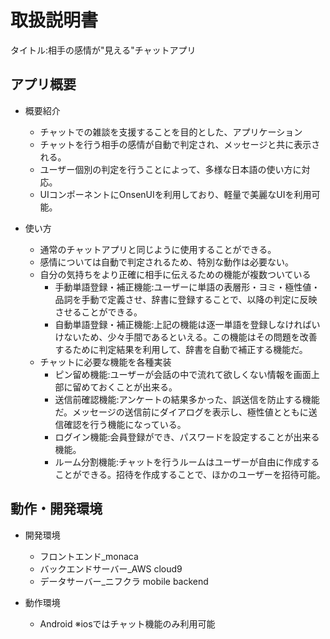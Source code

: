 # 取扱説明書
タイトル:相手の感情が"見える"チャットアプリ

## アプリ概要
- 概要紹介
    - チャットでの雑談を支援することを目的とした、アプリケーション
    - チャットを行う相手の感情が自動で判定され、メッセージと共に表示される。
    - ユーザー個別の判定を行うことによって、多様な日本語の使い方に対応。
    - UIコンポーネントにOnsenUIを利用しており、軽量で美麗なUIを利用可能。

- 使い方
  - 通常のチャットアプリと同じように使用することができる。
  - 感情については自動で判定されるため、特別な動作は必要ない。
  - 自分の気持ちをより正確に相手に伝えるための機能が複数ついている
    - 手動単語登録・補正機能:ユーザーに単語の表層形・ヨミ・極性値・品詞を手動で定義させ、辞書に登録することで、以降の判定に反映させることができる。  
    - 自動単語登録・補正機能:上記の機能は逐一単語を登録しなければいけないため、少々手間であるといえる。この機能はその問題を改善するために判定結果を利用して、辞書を自動で補正する機能だ。    
  - チャットに必要な機能を各種実装
    - ピン留め機能:ユーザーが会話の中で流れて欲しくない情報を画面上部に留めておくことが出来る。  
    - 送信前確認機能:アンケートの結果多かった、誤送信を防止する機能だ。メッセージの送信前にダイアログを表示し、極性値とともに送信確認を行う機能になっている。  
    - ログイン機能:会員登録ができ、パスワードを設定することが出来る機能。  
    - ルーム分割機能:チャットを行うルームはユーザーが自由に作成することができる。招待を作成することで、ほかのユーザーを招待可能。  

## 動作・開発環境
- 開発環境
  - フロントエンド_monaca
  - バックエンドサーバー_AWS cloud9
  - データサーバー_ニフクラ mobile backend

- 動作環境
  - Android ※iosではチャット機能のみ利用可能
